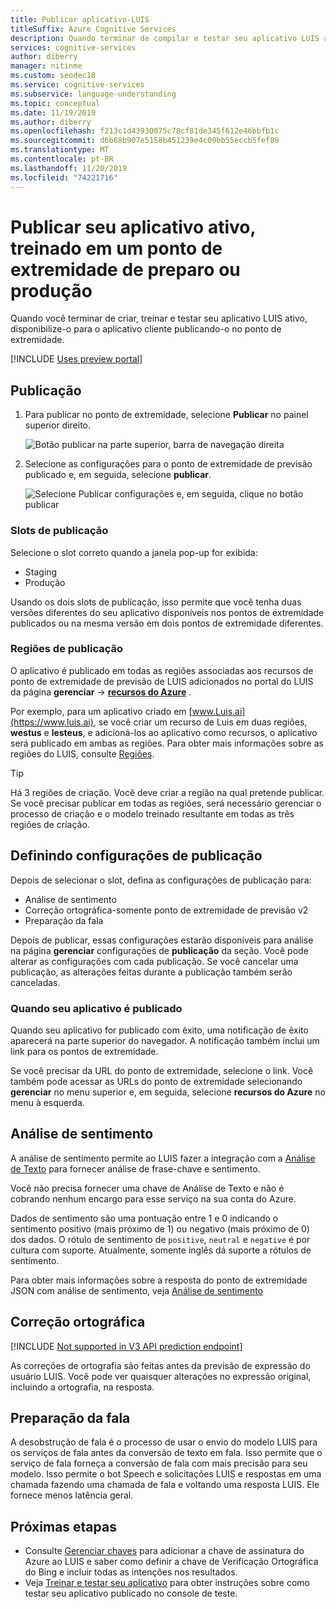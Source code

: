 ```yaml
---
title: Publicar aplicativo-LUIS
titleSuffix: Azure Cognitive Services
description: Quando terminar de compilar e testar seu aplicativo LUIS ativo, disponibilize-o ao seu aplicativo cliente publicando-o no ponto de extremidade.
services: cognitive-services
author: diberry
manager: nitinme
ms.custom: seodec18
ms.service: cognitive-services
ms.subservice: language-understanding
ms.topic: conceptual
ms.date: 11/19/2019
ms.author: diberry
ms.openlocfilehash: f213c1d43930075c78cf81de345f612e46bbfb1c
ms.sourcegitcommit: d6b68b907e5158b451239e4c09bb55eccb5fef89
ms.translationtype: MT
ms.contentlocale: pt-BR
ms.lasthandoff: 11/20/2019
ms.locfileid: "74221716"
---
```

# <a name="publish-your-active-trained-app-to-a-staging-or-production-endpoint"></a>Publicar seu aplicativo ativo, treinado em um ponto de extremidade de preparo ou produção

Quando você terminar de criar, treinar e testar seu aplicativo LUIS ativo, disponibilize-o para o aplicativo cliente publicando-o no ponto de extremidade. 

[!INCLUDE [Uses preview portal](includes/uses-portal-preview.md)]

## <a name="publishing"></a>Publicação

1. Para publicar no ponto de extremidade, selecione **Publicar** no painel superior direito. 

    ![Botão publicar na parte superior, barra de navegação direita](./media/luis-how-to-publish-app/publish-top-nav-bar.png)

1. Selecione as configurações para o ponto de extremidade de previsão publicado e, em seguida, selecione **publicar**.

    ![Selecione Publicar configurações e, em seguida, clique no botão publicar](./media/luis-how-to-publish-app/publish-pop-up.png)

### <a name="publishing-slots"></a>Slots de publicação

Selecione o slot correto quando a janela pop-up for exibida: 

* Staging
* Produção 

Usando os dois slots de publicação, isso permite que você tenha duas versões diferentes do seu aplicativo disponíveis nos pontos de extremidade publicados ou na mesma versão em dois pontos de extremidade diferentes. 

### <a name="publishing-regions"></a>Regiões de publicação

O aplicativo é publicado em todas as regiões associadas aos recursos de ponto de extremidade de previsão de LUIS adicionados no portal do LUIS da página **gerenciar** ->  **[recursos do Azure](/luis-how-to-azure-subscription.md#assign-a-resource-to-an-app)** . 

Por exemplo, para um aplicativo criado em [www.Luis.ai](https://www.luis.ai), se você criar um recurso de Luis em duas regiões, **westus** e **lesteus**, e adicioná-los ao aplicativo como recursos, o aplicativo será publicado em ambas as regiões. Para obter mais informações sobre as regiões do LUIS, consulte [Regiões](luis-reference-regions.md).

> [!TIP]
> Há 3 regiões de criação. Você deve criar a região na qual pretende publicar. Se você precisar publicar em todas as regiões, será necessário gerenciar o processo de criação e o modelo treinado resultante em todas as três regiões de criação. 


## <a name="configuring-publish-settings"></a>Definindo configurações de publicação

Depois de selecionar o slot, defina as configurações de publicação para:

* Análise de sentimento
* Correção ortográfica-somente ponto de extremidade de previsão v2
* Preparação da fala 

Depois de publicar, essas configurações estarão disponíveis para análise na página **gerenciar** configurações de **publicação** da seção. Você pode alterar as configurações com cada publicação. Se você cancelar uma publicação, as alterações feitas durante a publicação também serão canceladas. 

### <a name="when-your-app-is-published"></a>Quando seu aplicativo é publicado

Quando seu aplicativo for publicado com êxito, uma notificação de êxito aparecerá na parte superior do navegador. A notificação também inclui um link para os pontos de extremidade. 

Se você precisar da URL do ponto de extremidade, selecione o link. Você também pode acessar as URLs do ponto de extremidade selecionando **gerenciar** no menu superior e, em seguida, selecione **recursos do Azure** no menu à esquerda. 

## <a name="sentiment-analysis"></a>Análise de sentimento

<a name="enable-sentiment-analysis"></a>

A análise de sentimento permite ao LUIS fazer a integração com a [Análise de Texto](https://azure.microsoft.com/services/cognitive-services/text-analytics/) para fornecer análise de frase-chave e sentimento. 

Você não precisa fornecer uma chave de Análise de Texto e não é cobrando nenhum encargo para esse serviço na sua conta do Azure. 

Dados de sentimento são uma pontuação entre 1 e 0 indicando o sentimento positivo (mais próximo de 1) ou negativo (mais próximo de 0) dos dados. O rótulo de sentimento de `positive`, `neutral` e `negative` é por cultura com suporte. Atualmente, somente inglês dá suporte a rótulos de sentimento. 

Para obter mais informações sobre a resposta do ponto de extremidade JSON com análise de sentimento, veja [Análise de sentimento](luis-concept-data-extraction.md#sentiment-analysis)

## <a name="spelling-correction"></a>Correção ortográfica

[!INCLUDE [Not supported in V3 API prediction endpoint](./includes/v2-support-only.md)]

As correções de ortografia são feitas antes da previsão de expressão do usuário LUIS. Você pode ver quaisquer alterações no expressão original, incluindo a ortografia, na resposta.

## <a name="speech-priming"></a>Preparação da fala

A desobstrução de fala é o processo de usar o envio do modelo LUIS para os serviços de fala antes da conversão de texto em fala. Isso permite que o serviço de fala forneça a conversão de fala com mais precisão para seu modelo. Isso permite o bot Speech e solicitações LUIS e respostas em uma chamada fazendo uma chamada de fala e voltando uma resposta LUIS. Ele fornece menos latência geral.

## <a name="next-steps"></a>Próximas etapas

* Consulte [Gerenciar chaves](./luis-how-to-azure-subscription.md) para adicionar a chave de assinatura do Azure ao LUIS e saber como definir a chave de Verificação Ortográfica do Bing e incluir todas as intenções nos resultados.
* Veja [Treinar e testar seu aplicativo](luis-interactive-test.md) para obter instruções sobre como testar seu aplicativo publicado no console de teste.

